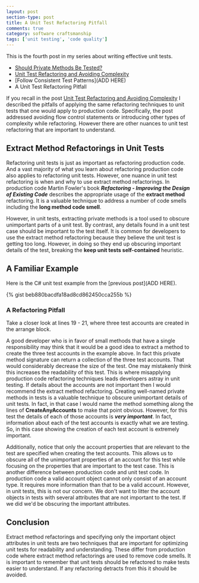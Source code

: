 ```yaml
---
layout: post
section-type: post
title: A Unit Test Refactoring Pitfall
comments: true
category: software craftsmanship
tags: ['unit testing', 'code quality']
---
```


This is the fourth post in my series about writing effective unit tests.  
 
* [Should Private Methods Be Tested?](/2016/02/14/should-private-methods-be-tested.html)
* [Unit Test Refactoring and Avoiding Complexity](/2016/03/22/unit-test-refactoring-avoiding-complexity.html)
* [Follow Consistent Test Patterns](ADD HERE)
* A Unit Test Refactoring Pitfall
 

If you recall in the post [Unit Test Refactoring and Avoiding Complexity](/2016/03/22/unit-test-refactoring-avoiding-complexity.html) I described the pitfalls of applying the same refactoring techniques to unit tests that one would apply to production code. Specifically, the post addressed avoiding flow control statements or introducing other types of complexity while refactoring. However there are other nuances to unit test refactoring that are important to understand. 

## Extract Method Refactorings in Unit Tests

Refactoring unit tests is just as important as refactoring production code. And a vast majority of what you learn about refactoring production code also applies to refactoring unit tests. However, one nuance in unit test refactoring is when and why to use extract method refactorings. In production code Martin Fowler's book **_Refactoring - Improving the Design of Existing Code_** describes the appropriate usage of the **extract method** refactoring. It is a valuable technique to address a number of code smells including the **long method code smell**. 

However, in unit tests, extracting private methods is a tool used to obscure unimportant parts of a unit test. By contrast, any details found in a unit test case should be important to the test itself. It is common for developers to use the extract method refactoring because they believe the unit test is getting too long. However, in doing so they end up obscuring important details of the test, breaking the **keep unit tests self-contained** heuristic.

## A Familiar Example
Here is the C# unit test example from the [previous post](ADD HERE).

{% gist beb880bacdfa18ad8cd862450cca255b %}

### A Refactoring Pitfall
Take a closer look at lines 19 - 21, where three test accounts are created in the arrange block.

 A good developer who is in favor of small methods that have a single responsibility may think that it would be a good idea to extract a method to create the three test accounts in the example above. In fact this private method signature can return a collection of the three test accounts. That would considerably decrease the size of the test. One may mistakenly think this increases the readability of this test. This is where misapplying production code refactoring techniques leads developers astray in unit testing. If details about the accounts are not important then I would recommend the extract method refactoring. Creating well-named private methods in tests is a valuable technique to obscure unimportant details of unit tests. In fact, in that case I would name the method something along the lines of **CreateAnyAccounts** to make that point obvious. However, for this test the details of each of those accounts is ***very important***. In fact, information about each of the test accounts is exactly what we are testing. So, in this case showing the creation of each test account is extremely important.

Additionally, notice that only the account properties that are relevant to the test are specified when creating the test accounts. This allows us to obscure all of the unimportant properties of an account for this test while focusing on the properties that are important to the test case. This is another difference between production code and unit test code. In production code a valid account object cannot only consist of an account type. It requires more information than that to be a valid account. However, in unit tests, this is not our concern. We don't want to litter the account objects in tests with several attributes that are not important to the test. If we did we'd be obscuring the important attributes.

## Conclusion
Extract method refactorings and specifying only the important object attributes in unit tests are two techniques that are important for optimizing unit tests for readability and understanding. These differ from production code where extract method refactorings are used to remove code smells. It is important to remember that unit tests should be refactored to make tests easier to understand. If any refactoring detracts from this it should be avoided. 
